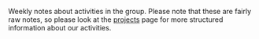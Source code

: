 Weekly notes about activities in the group.  Please note that these are fairly raw notes, so please look at the [projects](/doc) page for more structured information about our activities.
